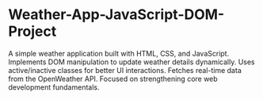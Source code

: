 # Weather-App-JavaScript-DOM-Project
A simple weather application built with HTML, CSS, and JavaScript.  Implements DOM manipulation to update weather details dynamically.  Uses active/inactive classes for better UI interactions.  Fetches real-time data from the OpenWeather API.  Focused on strengthening core web development fundamentals.
